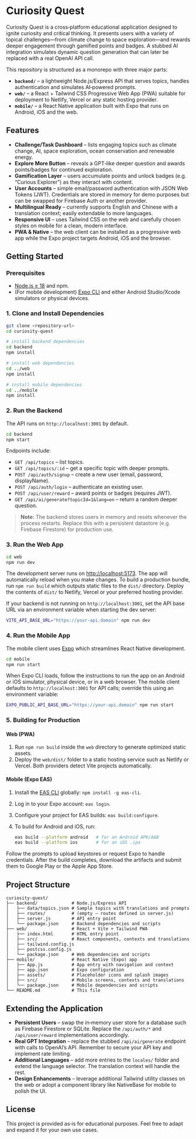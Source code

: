 # Curiosity Quest

Curiosity Quest is a cross‑platform educational application designed to ignite curiosity and critical thinking. It presents users with a variety of topical challenges—from climate change to space exploration—and rewards deeper engagement through gamified points and badges. A stubbed AI integration simulates dynamic question generation that can later be replaced with a real OpenAI API call.

This repository is structured as a monorepo with three major parts:

* **`backend/`** – a lightweight Node.js/Express API that serves topics, handles authentication and simulates AI‑powered prompts.
* **`web/`** – a React + Tailwind CSS Progressive Web App (PWA) suitable for deployment to Netlify, Vercel or any static hosting provider.
* **`mobile/`** – a React Native application built with Expo that runs on Android, iOS and the web.

## Features

* **Challenge/Task Dashboard** – lists engaging topics such as climate change, AI, space exploration, ocean conservation and renewable energy.
* **Explore More Button** – reveals a GPT‑like deeper question and awards points/badges for continued exploration.
* **Gamification Layer** – users accumulate points and unlock badges (e.g. “Curious Explorer”) as they interact with content.
* **User Accounts** – simple email/password authentication with JSON Web Tokens (JWT). Credentials are stored in memory for demo purposes but can be swapped for Firebase Auth or another provider.
* **Multilingual Ready** – currently supports English and Chinese with a translation context; easily extendable to more languages.
* **Responsive UI** – uses Tailwind CSS on the web and carefully chosen styles on mobile for a clean, modern interface.
* **PWA & Native** – the web client can be installed as a progressive web app while the Expo project targets Android, iOS and the browser.

## Getting Started

### Prerequisites

* [Node.js ≥ 18](https://nodejs.org/) and npm.
* (For mobile development) [Expo CLI](https://docs.expo.dev/) and either Android Studio/Xcode simulators or physical devices.

### 1. Clone and Install Dependencies

```sh
git clone <repository‑url>
cd curiosity-quest

# install backend dependencies
cd backend
npm install

# install web dependencies
cd ../web
npm install

# install mobile dependencies
cd ../mobile
npm install
```

### 2. Run the Backend

The API runs on `http://localhost:3001` by default.

```sh
cd backend
npm start
```

Endpoints include:

* `GET /api/topics` – list topics.
* `GET /api/topics/:id` – get a specific topic with deeper prompts.
* `POST /api/auth/signup` – create a new user (email, password, displayName).
* `POST /api/auth/login` – authenticate an existing user.
* `POST /api/user/reward` – award points or badges (requires JWT).
* `GET /api/ai/generate?topicId=1&lang=en` – return a random deeper question.

> **Note:** The backend stores users in memory and resets whenever the process restarts. Replace this with a persistent datastore (e.g. Firebase Firestore) for production use.

### 3. Run the Web App

```sh
cd web
npm run dev
```

The development server runs on [http://localhost:5173](http://localhost:5173). The app will automatically reload when you make changes. To build a production bundle, run `npm run build` which outputs static files to the `dist/` directory. Deploy the contents of `dist/` to Netlify, Vercel or your preferred hosting provider.

If your backend is not running on `http://localhost:3001`, set the API base URL via an environment variable when starting the dev server:

```sh
VITE_API_BASE_URL="https://your‑api.domain" npm run dev
```

### 4. Run the Mobile App

The mobile client uses [Expo](https://expo.dev/) which streamlines React Native development.

```sh
cd mobile
npm run start
```

When Expo CLI loads, follow the instructions to run the app on an Android or iOS simulator, physical device, or in a web browser. The mobile client defaults to `http://localhost:3001` for API calls; override this using an environment variable:

```sh
EXPO_PUBLIC_API_BASE_URL="https://your‑api.domain" npm run start
```

### 5. Building for Production

#### Web (PWA)

1. Run `npm run build` inside the `web` directory to generate optimized static assets.
2. Deploy the `web/dist/` folder to a static hosting service such as Netlify or Vercel. Both providers detect Vite projects automatically.

#### Mobile (Expo EAS)

1. Install the [EAS CLI](https://docs.expo.dev/build/setup/) globally: `npm install -g eas-cli`.
2. Log in to your Expo account: `eas login`.
3. Configure your project for EAS builds: `eas build:configure`.
4. To build for Android and iOS, run:

   ```sh
   eas build --platform android   # for an Android APK/AAB
   eas build --platform ios       # for an iOS .ipa
   ```

Follow the prompts to upload keystores or request Expo to handle credentials. After the build completes, download the artifacts and submit them to Google Play or the Apple App Store.

## Project Structure

```
curiosity-quest/
├── backend/             # Node.js/Express API
│   ├── data/topics.json # Sample topics with translations and prompts
│   ├── routes/          # (empty – routes defined in server.js)
│   ├── server.js        # API entry point
│   └── package.json     # Backend dependencies and scripts
├── web/                 # React + Vite + Tailwind PWA
│   ├── index.html       # HTML entry point
│   ├── src/             # React components, contexts and translations
│   ├── tailwind.config.js
│   ├── postcss.config.js
│   └── package.json     # Web dependencies and scripts
├── mobile/              # React Native (Expo) app
│   ├── App.js           # App entry with navigation and context
│   ├── app.json         # Expo configuration
│   ├── assets/          # Placeholder icons and splash images
│   ├── src/             # Mobile screens, contexts and translations
│   └── package.json     # Mobile dependencies and scripts
└── README.md            # This file
```

## Extending the Application

* **Persistent Users** – swap the in‑memory user store for a database such as Firebase Firestore or SQLite. Replace the `/api/auth/*` and `/api/user/reward` implementations accordingly.
* **Real GPT Integration** – replace the stubbed `/api/ai/generate` endpoint with calls to OpenAI’s API. Remember to secure your API key and implement rate limiting.
* **Additional Languages** – add more entries to the `locales/` folder and extend the language selector. The translation context will handle the rest.
* **Design Enhancements** – leverage additional Tailwind utility classes on the web or adopt a component library like NativeBase for mobile to polish the UI.

## License

This project is provided as‑is for educational purposes. Feel free to adapt and expand it for your own use cases.